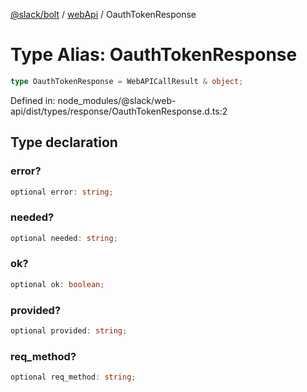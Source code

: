 [@slack/bolt](../../../../index.md) / [webApi](../index.md) / OauthTokenResponse

# Type Alias: OauthTokenResponse

```ts
type OauthTokenResponse = WebAPICallResult & object;
```

Defined in: node\_modules/@slack/web-api/dist/types/response/OauthTokenResponse.d.ts:2

## Type declaration

### error?

```ts
optional error: string;
```

### needed?

```ts
optional needed: string;
```

### ok?

```ts
optional ok: boolean;
```

### provided?

```ts
optional provided: string;
```

### req\_method?

```ts
optional req_method: string;
```
